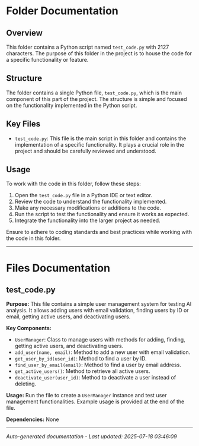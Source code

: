 # Folder Documentation

## Overview
This folder contains a Python script named `test_code.py` with 2127 characters. The purpose of this folder in the project is to house the code for a specific functionality or feature.

## Structure
The folder contains a single Python file, `test_code.py`, which is the main component of this part of the project. The structure is simple and focused on the functionality implemented in the Python script.

## Key Files
- `test_code.py`: This file is the main script in this folder and contains the implementation of a specific functionality. It plays a crucial role in the project and should be carefully reviewed and understood.

## Usage
To work with the code in this folder, follow these steps:
1. Open the `test_code.py` file in a Python IDE or text editor.
2. Review the code to understand the functionality implemented.
3. Make any necessary modifications or additions to the code.
4. Run the script to test the functionality and ensure it works as expected.
5. Integrate the functionality into the larger project as needed.

Ensure to adhere to coding standards and best practices while working with the code in this folder.

---

# Files Documentation

## test_code.py

**Purpose:** This file contains a simple user management system for testing AI analysis. It allows adding users with email validation, finding users by ID or email, getting active users, and deactivating users.

**Key Components:**
- `UserManager`: Class to manage users with methods for adding, finding, getting active users, and deactivating users.
- `add_user(name, email)`: Method to add a new user with email validation.
- `get_user_by_id(user_id)`: Method to find a user by ID.
- `find_user_by_email(email)`: Method to find a user by email address.
- `get_active_users()`: Method to retrieve all active users.
- `deactivate_user(user_id)`: Method to deactivate a user instead of deleting.

**Usage:** Run the file to create a `UserManager` instance and test user management functionalities. Example usage is provided at the end of the file.

**Dependencies:** None

---
*Auto-generated documentation - Last updated: 2025-07-18 03:46:09*
